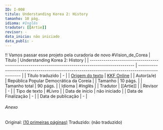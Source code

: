 ```yaml
---
ID: I-008
titulo: Understanding Korea 2: History
tamanho: 10 pág.
idioma: #Inglês 
tradutor: [[Artie]]
revisor: -
data_inicio: não iniciado
data_publi: -
---
```

!! Vamos passar esse projeto pela curadoria de novo
#Vision_de_Corea 
| Título                                                                                                | Understanding Korea 2: History                                                                   |
| ----------------------------------------------------------------------------------------------------- | ------------------------------------------------------------------------------------------------ |
| Título traduzido                                                                                      | -                                                                                                |
| [Origem do texto](https://kkfonline.com/wp-content/uploads/2020/09/Understanding-Korea-2-History.pdf) | [KKF Online](https://kkfonline.com/wp-content/uploads/2020/09/Understanding-Korea-2-History.pdf) |
| Autor(a/e)                                                                                            | República Popular Democrática da Coreia                                                          |
| Tamanho                                                                                               | 10 págs.                                                                                         |
| Tamanho total                                                                                         | 90 págs.                                                                                         |
| Idioma                                                                                                | #Inglês                                                                                          |
| Tradutor                                                                                              | [[Artie]]                                                                                            |
| Revisor                                                                                               | -                                                                                                |
| Tipo de texto                                                                                         | #Livro                                                                                           |
| Data de início                                                                                        | não iniciado                                                                               |
| Data de Finalização                                                                                   | -                                                                                                |
| Data de publicação                                                                                    | -                                                                                                |

###### Anexo
Original: [(10 primeiras páginas)](https://kkfonline.com/wp-content/uploads/2020/09/Understanding-Korea-2-History.pdf)
Traduzido: (não traduzido)